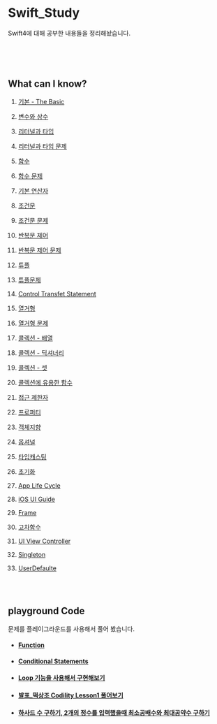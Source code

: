 # Swift_Study

Swift4에 대해 공부한 내용들을 정리해놨습니다.

<br>

<br>

<br>

## What can I know?

1. [기본 - The Basic](https://github.com/JhDAT/Swift/blob/master/Swift/01.%20%EA%B8%B0%EB%B3%B8%20-%20The%20Basic.md)

2. [변수와 상수](https://github.com/JhDAT/Swift/blob/master/Swift/02.%20%EB%B3%80%EC%88%98%EC%99%80%20%EC%83%81%EC%88%98%20-%20Constanse%20and%20Variable.md)

3. [리터널과 타입](https://github.com/JhDAT/Swift/blob/master/Swift/03.%20%EB%A6%AC%ED%84%B0%EB%84%90%EA%B3%BC%20%ED%83%80%EC%9E%85%20-%20Literals%20and%20Types.md)

4. [리터널과 타입 문제](https://github.com/JhDAT/Swift/blob/master/Swift/04.%20Answers%20Type%20and%20Literals%20Question.md)

5. [함수](https://github.com/JhDAT/Swift/blob/master/Swift/05.%20%ED%95%A8%EC%88%98%20-%20Function.md)

6. [함수 문제](https://github.com/JhDAT/Swift/blob/master/Swift/06.%20Answers%20Function%20Question.md)

7. [기본 연산자](https://github.com/JhDAT/Swift/blob/master/Swift/07.%20%EA%B8%B0%EB%B3%B8%EC%A0%81%EC%9D%B8%20%EC%97%B0%EC%82%B0%EC%9E%90%20-%20Basic%20Operators.md)

8. [조건문](https://github.com/JhDAT/Swift/blob/master/Swift/08.%20%EC%A1%B0%EA%B1%B4%EB%AC%B8%20-%20Conditional%20Statements.md)

9. [조건문 문제](https://github.com/JhDAT/Swift/blob/master/Swift/09.%20Answers%20Conditional%20Statements%20Question.md)

10. [반복문 제어](https://github.com/JhDAT/Swift/blob/master/Swift/09.%20%EB%B0%98%EB%B3%B5%20%EC%A0%9C%EC%96%B4%20%ED%9D%90%EB%A6%84%20-%20Control%20Flow-Loops.md)

11. [반복문 제어 문제](https://github.com/JhDAT/Swift/blob/master/Swift/10.%20Answers%20Control%20Flow-Loops%20Question.md)

12. [튜플](https://github.com/JhDAT/Swift/blob/master/Swift/11.%20%ED%8A%9C%ED%94%8C%20-%20Tuples.md)

13. [튜플문제](https://github.com/JhDAT/Swift/blob/master/Swift/12.%20Answers%20Tuples.md)

14. [Control Transfet Statement](https://github.com/JhDAT/Swift/blob/master/Swift/13.%20Control%20Transfer%20Statement.md)

15. [열거형](https://github.com/JhDAT/Swift/blob/master/Swift/14.%20%EC%97%B4%EA%B1%B0%ED%98%95%20-%20Enumerations.md)

16. [열거형 문제](https://github.com/JhDAT/Swift/blob/master/Swift/15.%20Answers%20Enumerations%20Question.md)

17. [콜렉션 - 배열](https://github.com/JhDAT/Swift/blob/master/Swift/16.%20%EB%B0%B0%EC%97%B4%20-%20Collection-Array.md)

18. [콜렉션 - 딕셔너리](https://github.com/JhDAT/Swift/blob/master/Swift/17.%20%EB%94%95%EC%84%9C%EB%85%80%EB%A6%AC%20-%20Collection-Dictionary.md)

19. [콜렉션 - 셋](https://github.com/JhDAT/Swift/blob/master/Swift/18.%20%EC%85%8B%20-%20Collection-Set.md)

20. [콜렉션에 유용한 함수](https://github.com/JhDAT/Swift/blob/master/Swift/19.%20Collection%20Functions.md)

21. [접근 제한자](https://github.com/JhDAT/Swift/blob/master/Swift/20.%20%EC%A0%91%EA%B7%BC%20%EC%A0%9C%ED%95%9C%EC%9E%90%20-%20Access%20Control.md)

22. [프로퍼티](https://github.com/JhDAT/Swift/blob/master/Swift/21.%20%ED%94%84%EB%A1%9C%ED%8D%BC%ED%8B%B0%20-%20Property.md)

23. [객체지향](https://github.com/JhDAT/Swift/blob/master/Swift/22.%20%EA%B0%9D%EC%B2%B4%EC%A7%80%ED%96%A5%20-%20OOP.md)

24. [옵셔널](https://github.com/JhDAT/Swift/blob/master/Swift/23.%20%EC%98%B5%EC%85%94%EB%84%90%20-%20Optional.md)

25. [타입캐스팅](https://github.com/JhDAT/Swift/blob/master/Swift/24.%20%ED%83%80%EC%9E%85%20%EC%BA%90%EC%8A%A4%ED%8C%85%20-%20Type%20Casting.md)

26. [초기화](https://github.com/JhDAT/Swift/blob/master/Swift/25.%20%EC%B4%88%EA%B8%B0%ED%99%94%20-%20Initializer.md)

27. [App Life Cycle](https://github.com/JhDAT/iOS-development-study/blob/master/0528/App%20Life%20Cycle.md)

28. [iOS UI Guide](https://github.com/JhDAT/iOS-development-study/blob/master/0529/iOS%20UI%20Guide.md)

29. [Frame](https://github.com/JhDAT/iOS-development-study/blob/master/0529/Frame.md)

30. [고차함수](https://github.com/JhDAT/iOS-development-study/blob/master/0531/High-order%20Function.md)

31. [UI View Controller](https://github.com/JhDAT/iOS-development-study/blob/master/0604/UIViewController.md)

32. [Singleton](https://github.com/JhDAT/iOS-development-study/blob/master/0605/Singleton.md)

33. [UserDefaulte](https://github.com/JhDAT/iOS-development-study/blob/master/0605/UserDefaults.md)

    

<br>

<br>


## playground Code

문제를 플레이그라운드를 사용해서 풀어 봤습니다.

- #### [Function](https://github.com/JhDAT/iOS_Study/blob/master/Swift/playground%20code/FunctionAssignment.playground/Contents.swift)

- #### [Conditional Statements](https://github.com/JhDAT/Swift/blob/master/Swift/playground%20code/ConditionalStatements.playground/Contents.swift)

- #### [Loop 기능을 사용해서 구현해보기](https://github.com/JhDAT/Swift/blob/master/Swift/playground%20code/LoopAssignment.playground/Contents.swift)

- #### [발표_떡상조 Codility Lesson1 풀어보기](https://github.com/JhDAT/Swift/blob/master/Swift/playground%20code/0524Codility_떡상조.playground/Contents.swift)

- #### [하사드 수 구하기, 2개의 정수를 입력했을때 최소공배수와 최대공약수 구하기](https://github.com/JhDAT/Swift/blob/master/Swift/playground%20code/0523.playground/Contents.swift)

  

  
